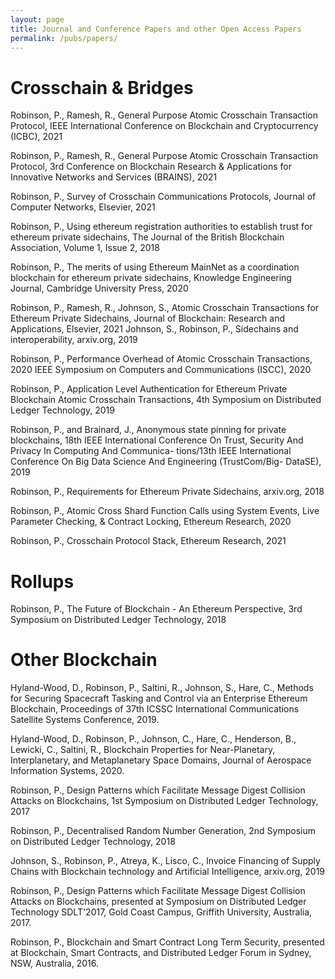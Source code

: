 ```yaml
---
layout: page
title: Journal and Conference Papers and other Open Access Papers
permalink: /pubs/papers/
---
```




# Crosschain & Bridges

Robinson, P., Ramesh, R., General Purpose Atomic Crosschain Transaction Protocol, IEEE International Conference on Blockchain and Cryptocurrency (ICBC), 2021 

Robinson, P., Ramesh, R., General Purpose Atomic Crosschain Transaction Protocol, 3rd Conference on Blockchain Research & Applications for Innovative Networks and Services (BRAINS), 2021 

Robinson, P., Survey of Crosschain Communications Protocols, Journal of Computer Networks, Elsevier, 2021 

Robinson, P., Using ethereum registration authorities to establish trust for ethereum private sidechains, The Journal of the British Blockchain Association, Volume 1, Issue 2, 2018 

Robinson, P., The merits of using Ethereum MainNet as a coordination blockchain for ethereum private sidechains, Knowledge Engineering Journal, Cambridge University Press, 2020 

Robinson, P., Ramesh, R., Johnson, S., Atomic Crosschain Transactions for Ethereum Private Sidechains, Journal of Blockchain: Research and Applications, Elsevier, 2021 
Johnson, S., Robinson, P., Sidechains and interoperability, arxiv.org, 2019 

Robinson, P., Performance Overhead of Atomic Crosschain Transactions, 2020 IEEE Symposium on Computers and Communications (ISCC), 2020

Robinson, P., Application Level Authentication for Ethereum Private Blockchain Atomic Crosschain Transactions, 4th Symposium on Distributed Ledger Technology, 2019 

Robinson, P., and Brainard, J., Anonymous state pinning for private blockchains, 18th IEEE International Conference On Trust, Security And Privacy In Computing And Communica- tions/13th IEEE International Conference On Big Data Science And Engineering (TrustCom/Big- DataSE), 2019 

Robinson, P., Requirements for Ethereum Private Sidechains, arxiv.org, 2018

Robinson, P., Atomic Cross Shard Function Calls using System Events, Live Parameter Checking, & Contract Locking, Ethereum Research, 2020 

Robinson, P., Crosschain Protocol Stack, Ethereum Research, 2021

# Rollups
Robinson, P., The Future of Blockchain - An Ethereum Perspective, 3rd Symposium on Distributed Ledger Technology, 2018 

# Other Blockchain

Hyland-Wood, D., Robinson, P., Saltini, R., Johnson, S., Hare, C., Methods for Securing Spacecraft Tasking and Control via an Enterprise Ethereum Blockchain, Proceedings of 37th ICSSC International Communications Satellite Systems Conference, 2019. 

Hyland-Wood, D., Robinson, P., Johnson, C., Hare, C., Henderson, B., Lewicki, C., Saltini, R., Blockchain Properties for Near-Planetary, Interplanetary, and Metaplanetary Space Domains, Journal of Aerospace Information Systems, 2020. 

Robinson, P., Design Patterns which Facilitate Message Digest Collision Attacks on Blockchains, 1st Symposium on Distributed Ledger Technology, 2017 

Robinson, P., Decentralised Random Number Generation, 2nd Symposium on Distributed Ledger Technology, 2018 

Johnson, S., Robinson, P., Atreya, K., Lisco, C., Invoice Financing of Supply Chains with Blockchain technology and Artificial Intelligence, arxiv.org, 2019 

Robinson, P., Design Patterns which Facilitate Message Digest Collision Attacks on Blockchains, presented at Symposium on Distributed Ledger Technology SDLT'2017, Gold Coast Campus, Griffith University, Australia, 2017.

Robinson, P., Blockchain and Smart Contract Long Term Security, presented at Blockchain, Smart Contracts, and Distributed Ledger Forum in Sydney, NSW, Australia, 2016.
